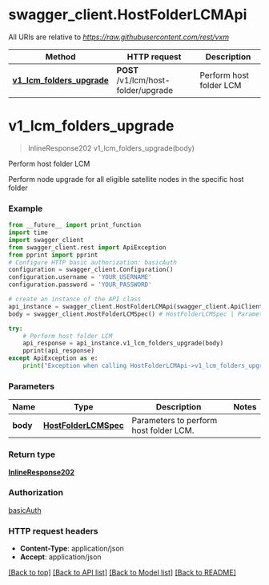 # swagger_client.HostFolderLCMApi

All URIs are relative to *https://raw.githubusercontent.com/rest/vxm*

Method | HTTP request | Description
------------- | ------------- | -------------
[**v1_lcm_folders_upgrade**](HostFolderLCMApi.md#v1_lcm_folders_upgrade) | **POST** /v1/lcm/host-folder/upgrade | Perform host folder LCM

# **v1_lcm_folders_upgrade**
> InlineResponse202 v1_lcm_folders_upgrade(body)

Perform host folder LCM

Perform node upgrade for all eligible satellite nodes in the specific host folder

### Example
```python
from __future__ import print_function
import time
import swagger_client
from swagger_client.rest import ApiException
from pprint import pprint
# Configure HTTP basic authorization: basicAuth
configuration = swagger_client.Configuration()
configuration.username = 'YOUR_USERNAME'
configuration.password = 'YOUR_PASSWORD'

# create an instance of the API class
api_instance = swagger_client.HostFolderLCMApi(swagger_client.ApiClient(configuration))
body = swagger_client.HostFolderLCMSpec() # HostFolderLCMSpec | Parameters to perform host folder LCM.

try:
    # Perform host folder LCM
    api_response = api_instance.v1_lcm_folders_upgrade(body)
    pprint(api_response)
except ApiException as e:
    print("Exception when calling HostFolderLCMApi->v1_lcm_folders_upgrade: %s\n" % e)
```

### Parameters

Name | Type | Description  | Notes
------------- | ------------- | ------------- | -------------
 **body** | [**HostFolderLCMSpec**](HostFolderLCMSpec.md)| Parameters to perform host folder LCM. | 

### Return type

[**InlineResponse202**](InlineResponse202.md)

### Authorization

[basicAuth](../README.md#basicAuth)

### HTTP request headers

 - **Content-Type**: application/json
 - **Accept**: application/json

[[Back to top]](#) [[Back to API list]](../README.md#documentation-for-api-endpoints) [[Back to Model list]](../README.md#documentation-for-models) [[Back to README]](../README.md)

